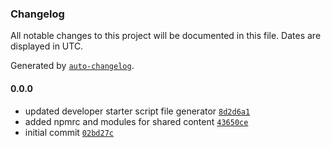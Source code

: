 ### Changelog

All notable changes to this project will be documented in this file. Dates are displayed in UTC.

Generated by [`auto-changelog`](https://github.com/CookPete/auto-changelog).

#### 0.0.0

- updated developer starter script file generator [`8d2d6a1`](https://github.com/izakimotho/angular-boilerplate/commit/8d2d6a1a9beda2f8d9f7b99eedaf52e0a5bff3c2)
- added npmrc and modules for shared content [`43650ce`](https://github.com/izakimotho/angular-boilerplate/commit/43650ce9817dbf79e6039a88e48d863a7565dec4)
- initial commit [`02bd27c`](https://github.com/izakimotho/angular-boilerplate/commit/02bd27c06a893a43441a93d029a47a4c74c0e3c3)
